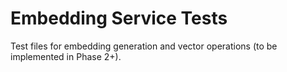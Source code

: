 # Embedding Service Tests

Test files for embedding generation and vector operations (to be implemented in Phase 2+).